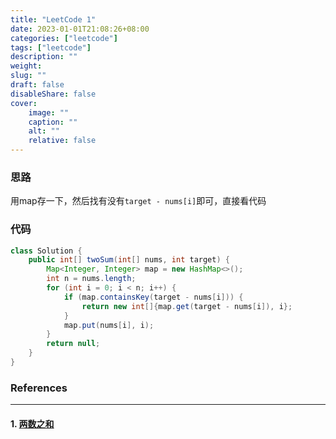 ```yaml
---
title: "LeetCode 1"
date: 2023-01-01T21:08:26+08:00
categories: ["leetcode"]
tags: ["leetcode"]
description: ""
weight:
slug: ""
draft: false
disableShare: false
cover:
    image: ""
    caption: ""
    alt: ""
    relative: false
---
```


### 思路

用map存一下，然后找有没有`target - nums[i]`即可，直接看代码

### 代码

```java
class Solution {
    public int[] twoSum(int[] nums, int target) {
        Map<Integer, Integer> map = new HashMap<>();
        int n = nums.length;
        for (int i = 0; i < n; i++) {
            if (map.containsKey(target - nums[i])) {
                return new int[]{map.get(target - nums[i]), i};
            }
            map.put(nums[i], i);
        }
        return null;
    }
}
```

### References

---

#### 1. [两数之和](https://leetcode.cn/problems/two-sum/)
